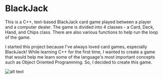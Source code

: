 # BlackJack
This is a C++, text-based BlackJack card game played between a player and a computer dealer. The game is divided into 4 classes - a Card, Deck, Hand, and Chips class. There are also various functions to help run the loop of the game.

I started this project because I've always loved card games, especially BlackJack! While learning C++ for the first time, I wanted to create a game that would help me learn some of the language's most important concepts such as Object Oriented Programming. So, I decided to create this game. 

![alt text](https://www.thestar.com/content/dam/thestar/entertainment/casino/2022/03/23/how-to-play-blackjack-rules-tips-and-payouts/2022-03-blackjack.jpg)
